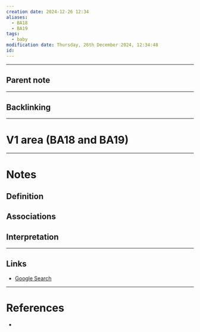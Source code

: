 ```yaml
---
creation date: 2024-12-26 12:34
aliases:
  - BA18
  - BA19
tags:
  - baby
modification date: Thursday, 26th December 2024, 12:34:48
id:
---
```

---

## Parent note
---
## Backlinking


---
# V1 area (BA18 and BA19)

---
# Notes

## Definition

## Associations

## Interpretation

---
## Links
- [Google Search](https://www.google.com/search?q=V1+area)

---
# References
+ 
# 